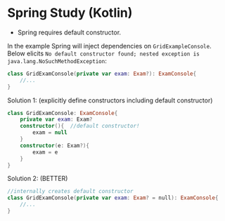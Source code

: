# Spring Study (Kotlin)
* Spring requires default constructor.

In the example Spring will inject dependencies on ```GridExampleConsole```.
Below elicits ```No default constructor found; nested exception is java.lang.NoSuchMethodException```:
```kotlin
class GridExamConsole(private var exam: Exam?): ExamConsole{
    //...
}
```

Solution 1: (explicitly define constructors including default constructor)
```kotlin
class GridExamConsole: ExamConsole{
    private var exam: Exam?
    constructor(){  //default constructor!
        exam = null
    }
    constructor(e: Exam?){
        exam = e
    }
}
```

Solution 2: (BETTER)
```kotlin
//internally creates default constructor
class GridExamConsole(private var exam: Exam? = null): ExamConsole{
    //...
}
```